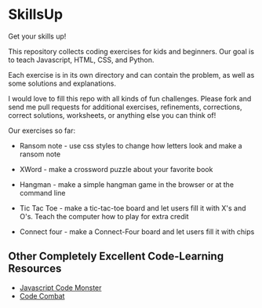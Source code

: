 # SkillsUp

Get your skills up!

This repository collects coding exercises for kids and beginners.  Our
goal is to teach Javascript, HTML, CSS, and Python.

Each exercise is in its own directory and can contain the problem, as
well as some solutions and explanations.

I would love to fill this repo with all kinds of fun challenges.
Please fork and send me pull requests for additional exercises,
refinements, corrections, correct solutions, worksheets, or anything
else you can think of!

Our exercises so far:

 * Ransom note - use css styles to change how letters look and make a ransom note

 * XWord - make a crossword puzzle about your favorite book
 
 * Hangman - make a simple hangman game in the browser or at the command line
 
 * Tic Tac Toe - make a tic-tac-toe board and let users fill it with
   X's and O's.  Teach the computer how to play for extra credit

 * Connect four - make a Connect-Four board and let users fill it with chips
 
## Other Completely Excellent Code-Learning Resources

 * [Javascript Code Monster](http://www.crunchzilla.com/code-monster)
 * [Code Combat](https://codecombat.com)
